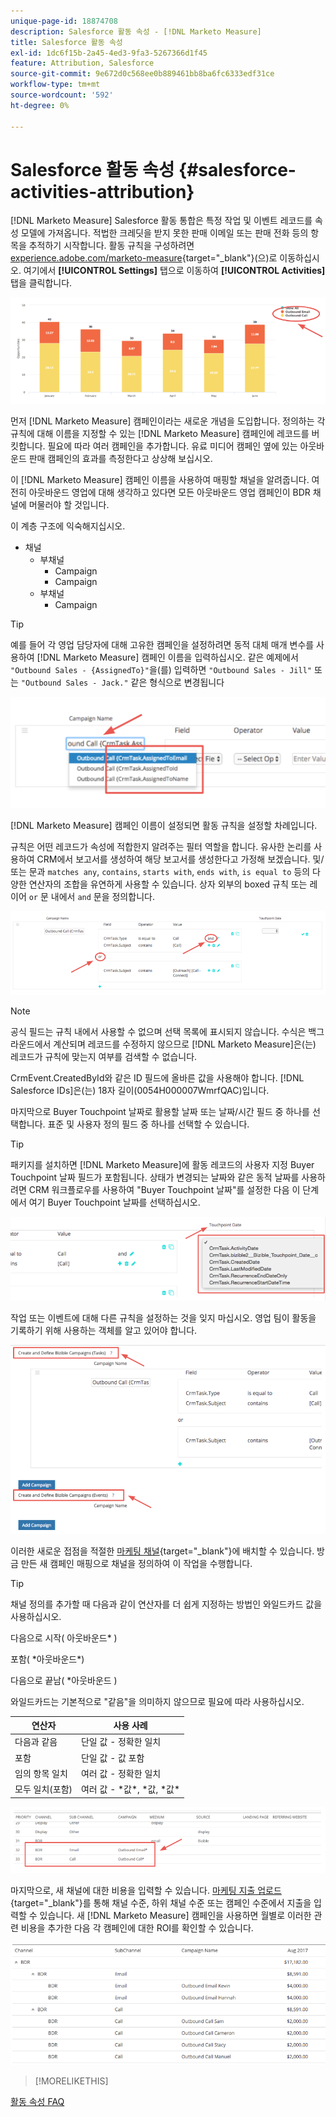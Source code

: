 ```yaml
---
unique-page-id: 18874708
description: Salesforce 활동 속성 - [!DNL Marketo Measure]
title: Salesforce 활동 속성
exl-id: 1dc6f15b-2a45-4ed3-9fa3-5267366d1f45
feature: Attribution, Salesforce
source-git-commit: 9e672d0c568ee0b889461bb8ba6fc6333edf31ce
workflow-type: tm+mt
source-wordcount: '592'
ht-degree: 0%

---
```


# Salesforce 활동 속성 {#salesforce-activities-attribution}

[!DNL Marketo Measure] Salesforce 활동 통합은 특정 작업 및 이벤트 레코드를 속성 모델에 가져옵니다. 적법한 크레딧을 받지 못한 판매 이메일 또는 판매 전화 등의 항목을 추적하기 시작합니다. 활동 규칙을 구성하려면 [experience.adobe.com/marketo-measure](https://experience.adobe.com/marketo-measure){target="_blank"}(으)로 이동하십시오. 여기에서 **[!UICONTROL Settings]** 탭으로 이동하여 **[!UICONTROL Activities]** 탭을 클릭합니다.

![](assets/1.png)

먼저 [!DNL Marketo Measure] 캠페인이라는 새로운 개념을 도입합니다. 정의하는 각 규칙에 대해 이름을 지정할 수 있는 [!DNL Marketo Measure] 캠페인에 레코드를 버킷합니다. 필요에 따라 여러 캠페인을 추가합니다. 유료 미디어 캠페인 옆에 있는 아웃바운드 판매 캠페인의 효과를 측정한다고 상상해 보십시오.

이 [!DNL Marketo Measure] 캠페인 이름을 사용하여 매핑할 채널을 알려줍니다. 여전히 아웃바운드 영업에 대해 생각하고 있다면 모든 아웃바운드 영업 캠페인이 BDR 채널에 머물러야 할 것입니다.

이 계층 구조에 익숙해지십시오.

* 채널
   * 부채널
      * Campaign
      * Campaign
   * 부채널
      * Campaign

>[!TIP]
>
>예를 들어 각 영업 담당자에 대해 고유한 캠페인을 설정하려면 동적 대체 매개 변수를 사용하여 [!DNL Marketo Measure] 캠페인 이름을 입력하십시오. 같은 예제에서 `"Outbound Sales - {AssignedTo}"`을(를) 입력하면 `"Outbound Sales - Jill"` 또는 `"Outbound Sales - Jack."` 같은 형식으로 변경됩니다

![](assets/2.png)

[!DNL Marketo Measure] 캠페인 이름이 설정되면 활동 규칙을 설정할 차례입니다.

규칙은 어떤 레코드가 속성에 적합한지 알려주는 필터 역할을 합니다. 유사한 논리를 사용하여 CRM에서 보고서를 생성하여 해당 보고서를 생성한다고 가정해 보겠습니다. 및/또는 문과 `matches any`, `contains`, `starts with`, `ends with`, `is equal to` 등의 다양한 연산자의 조합을 유연하게 사용할 수 있습니다. 상자 외부의 boxed 규칙 또는 레이어 `or` 문 내에서 `and` 문을 정의합니다.

![](assets/3.png)

>[!NOTE]
>
>공식 필드는 규칙 내에서 사용할 수 없으며 선택 목록에 표시되지 않습니다. 수식은 백그라운드에서 계산되며 레코드를 수정하지 않으므로 [!DNL Marketo Measure]은(는) 레코드가 규칙에 맞는지 여부를 검색할 수 없습니다.
>
>CrmEvent.CreatedById와 같은 ID 필드에 올바른 값을 사용해야 합니다. [!DNL Salesforce IDs]은(는) 18자 길이(0054H000007WmrfQAC)입니다.

마지막으로 Buyer Touchpoint 날짜로 활용할 날짜 또는 날짜/시간 필드 중 하나를 선택합니다. 표준 및 사용자 정의 필드 중 하나를 선택할 수 있습니다.

>[!TIP]
>
>패키지를 설치하면 [!DNL Marketo Measure]에 활동 레코드의 사용자 지정 Buyer Touchpoint 날짜 필드가 포함됩니다. 상태가 변경되는 날짜와 같은 동적 날짜를 사용하려면 CRM 워크플로우를 사용하여 &quot;Buyer Touchpoint 날짜&quot;를 설정한 다음 이 단계에서 여기 Buyer Touchpoint 날짜를 선택하십시오.

![](assets/4.png)

작업 또는 이벤트에 대해 다른 규칙을 설정하는 것을 잊지 마십시오. 영업 팀이 활동을 기록하기 위해 사용하는 객체를 알고 있어야 합니다.

![](assets/5.png)

이러한 새로운 접점을 적절한 [마케팅 채널](https://experience.adobe.com/#/marketo-measure/MyAccount/Business?busView=false&amp;id=10#/!/MyAccount/Business/Account.Settings.SettingsHome?tab=Channels.Online%20채널){target="_blank"}에 배치할 수 있습니다. 방금 만든 새 캠페인 매핑으로 채널을 정의하여 이 작업을 수행합니다.

>[!TIP]
>
>채널 정의를 추가할 때 다음과 같이 연산자를 더 쉽게 지정하는 방법인 와일드카드 값을 사용하십시오.
>
>다음으로 시작( 아웃바운드&#42; )
>
포함( &#42;아웃바운드&#42;)
>
다음으로 끝남( &#42;아웃바운드 )
>
와일드카드는 기본적으로 &quot;같음&quot;을 의미하지 않으므로 필요에 따라 사용하십시오.

| **연산자** | **사용 사례** |
|---|---|
| 다음과 같음 | 단일 값 - 정확한 일치 |
| 포함 | 단일 값 - 값 포함 |
| 임의 항목 일치 | 여러 값 - 정확한 일치 |
| 모두 일치(포함) | 여러 값 - &#42;값&#42;, &#42;값, &#42;값&#42; |

![](assets/6.png)

마지막으로, 새 채널에 대한 비용을 입력할 수 있습니다. [마케팅 지출 업로드](https://experience.adobe.com/#/marketo-measure/MyAccount/Business?busView=false&amp;id=10#/!/MyAccount/Business/Account.Settings.SettingsHome?tab=Reporting.Marketing%20Spent){target="_blank"}를 통해 채널 수준, 하위 채널 수준 또는 캠페인 수준에서 지출을 입력할 수 있습니다. 새 [!DNL Marketo Measure] 캠페인을 사용하면 월별로 이러한 관련 비용을 추가한 다음 각 캠페인에 대한 ROI를 확인할 수 있습니다.

![](assets/7.png)

>[!MORELIKETHIS]
>
[활동 속성 FAQ](/help/advanced-marketo-measure-features/activities-attribution/activities-attribution-faq.md)

